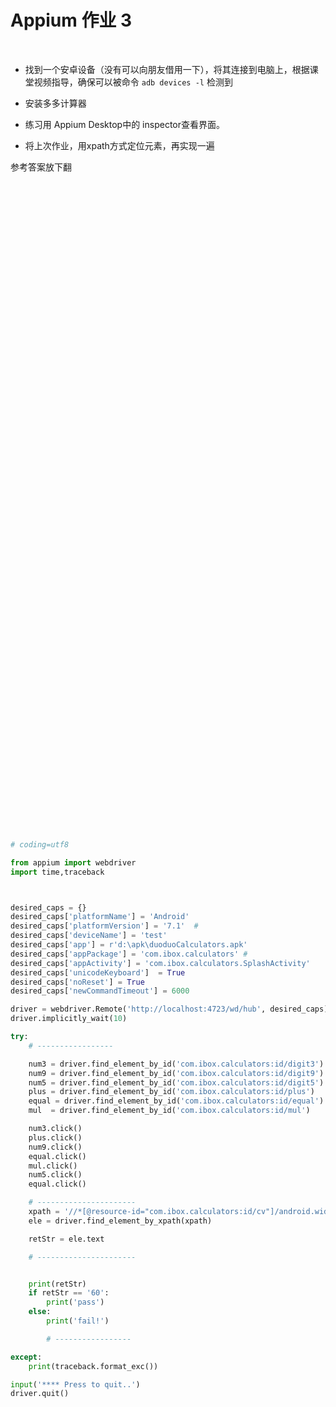 # Appium 作业 3 

<br>

- 找到一个安卓设备（没有可以向朋友借用一下），将其连接到电脑上，根据课堂视频指导，确保可以被命令 ```adb devices -l``` 检测到

- 安装多多计算器
- 练习用 Appium Desktop中的 inspector查看界面。 
- 将上次作业，用xpath方式定位元素，再实现一遍


参考答案放下翻
<br><br><br><br><br><br><br><br><br><br><br><br><br><br><br><br><br><br><br><br><br><br><br><br><br><br><br><br><br><br><br><br><br><br><br><br><br><br><br><br><br><br><br><br><br><br><br><br><br><br><br><br><br><br><br><br><br><br><br><br><br><br><br>


```py
# coding=utf8

from appium import webdriver
import time,traceback



desired_caps = {}
desired_caps['platformName'] = 'Android'
desired_caps['platformVersion'] = '7.1'  #
desired_caps['deviceName'] = 'test'
desired_caps['app'] = r'd:\apk\duoduoCalculators.apk'
desired_caps['appPackage'] = 'com.ibox.calculators' #
desired_caps['appActivity'] = 'com.ibox.calculators.SplashActivity'
desired_caps['unicodeKeyboard']  = True
desired_caps['noReset'] = True
desired_caps['newCommandTimeout'] = 6000

driver = webdriver.Remote('http://localhost:4723/wd/hub', desired_caps)
driver.implicitly_wait(10)

try:
    # -----------------

    num3 = driver.find_element_by_id('com.ibox.calculators:id/digit3')
    num9 = driver.find_element_by_id('com.ibox.calculators:id/digit9')
    num5 = driver.find_element_by_id('com.ibox.calculators:id/digit5')
    plus = driver.find_element_by_id('com.ibox.calculators:id/plus')
    equal = driver.find_element_by_id('com.ibox.calculators:id/equal')
    mul  = driver.find_element_by_id('com.ibox.calculators:id/mul')

    num3.click()
    plus.click()
    num9.click()
    equal.click()
    mul.click()
    num5.click()
    equal.click()

    # ----------------------
    xpath = '//*[@resource-id="com.ibox.calculators:id/cv"]/android.widget.TextView[2]'
    ele = driver.find_element_by_xpath(xpath)

    retStr = ele.text

    # ----------------------


    print(retStr)
    if retStr == '60':
        print('pass')
    else:
        print('fail!')

        # -----------------

except:
    print(traceback.format_exc())

input('**** Press to quit..')
driver.quit()
```
